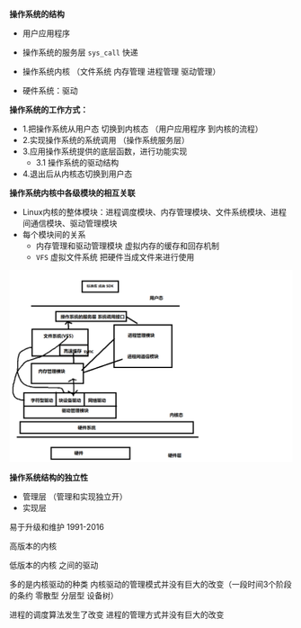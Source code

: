 **操作系统的结构**

* 用户应用程序

* 操作系统的服务层 `sys_call` 快递

* 操作系统内核 （文件系统 内存管理 进程管理 驱动管理）

* 硬件系统：驱动



**操作系统的工作方式：**

* 1.把操作系统从用户态 切换到内核态 （用户应用程序 到内核的流程）
* 2.实现操作系统的系统调用 （操作系统服务层）
* 3.应用操作系统提供的底层函数，进行功能实现
  * 3.1 操作系统的驱动结构
* 4.退出后从内核态切换到用户态



**操作系统内核中各级模块的相互关联**

* Linux内核的整体模块：进程调度模块、内存管理模块、文件系统模块、进程间通信模块、驱动管理模块
* 每个模块间的关系
  * 内存管理和驱动管理模块  虚拟内存的缓存和回存机制
  * `VFS` 虚拟文件系统 把硬件当成文件来进行使用

![image-20211105001824353](.\image\用户层_内核层.png)

**操作系统结构的独立性**

* 管理层 （管理和实现独立开）
* 实现层

易于升级和维护  1991-2016

高版本的内核

低版本的内核    之间的驱动

多的是内核驱动的种类  内核驱动的管理模式并没有巨大的改变（一段时间3个阶段的条约 零散型 分层型  设备树）

进程的调度算法发生了改变   进程的管理方式并没有巨大的改变

